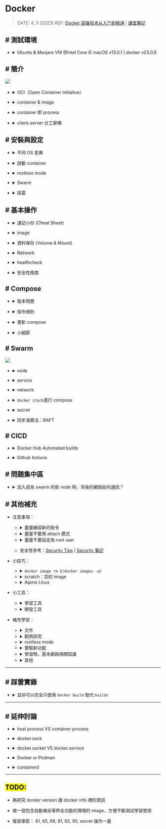##### <!-- 收起 -->

<!----------- ref start ----------->

[How do you attach and detach from Docker's process?]: https://stackoverflow.com/questions/19688314/how-do-you-attach-and-detach-from-dockers-process
[Security Tips]: https://www.prplbx.com/resources/blog/docker-part1/
[Security 筆記]: https://hackmd.io/@blueskyson/docker-security
[Vagrant/sample06-docker]: ../../Vagrant/src/code/sample06-docker/
[docker init]: https://docs.docker.com/reference/cli/docker/init/
[Docker Daemon 的 Unix Socket & TCP Socket]: https://dockertips.readthedocs.io/en/latest/docker-blog/docker-sock.html
[RedHat NAT Doc]: https://docs.redhat.com/en/documentation/Red_Hat_Enterprise_Linux/4/html/Security_Guide/s1-firewall-ipt-fwd.html#s1-firewall-ipt-fwd
[Docker: What's Under the Hood?]: https://www.codementor.io/blog/docker-technology-5x1kilcbow
[七天用 Go 寫個 docker]: https://zhuanlan.zhihu.com/p/113926966
[Github Actions Triggering by other repository]: https://github.com/orgs/community/discussions/26323#discussioncomment-3343871
[Docker Hub Automated builds]: https://docs.docker.com/docker-hub/builds/how-builds-work/
[Github Actions]: https://docs.github.com/en/actions
[compose file version]: https://docs.docker.com/compose/history/
[sysdig]: https://sysdig.com/
[CVE]: https://cve.mitre.org/
[Snyk]: https://snyk.io/
[Trivy]: https://github.com/aquasecurity/trivy#how-to-pronounce-the-name-trivy
[Remote Development]: https://code.visualstudio.com/docs/remote/remote-overview
[Docker Bench Security]: https://github.com/docker/docker-bench-security
[docker manifest]: https://docs.docker.com/engine/reference/commandline/manifest/
[Kubernetes 停止支持 Docker 了？]: https://youtu.be/VTFjIfOLP8c
[Don't Panic: Kubernetes and Docker]: https://kubernetes.io/blog/2020/12/02/dont-panic-kubernetes-and-docker/
[OCI]: https://opencontainers.org/
[Docker rootless mode]: https://docs.docker.com/engine/security/rootless/
[docker 容器技术从入门到精通]: https://www.udemy.com/course/docker-china/learn/lecture/27213604#overview
[課堂筆記]: https://dockertips.readthedocs.io/en/latest/
[setup docker on manjaro linux]: https://credibledev.com/setup-docker-on-manjaro-linux/
[host pid of a process running in a docker container]: https://www.baeldung.com/linux/docker-container-process-host-pid
[OrbStack (課推)]: https://orbstack.dev/
[minikube (宇推)]: https://dhwaneetbhatt.com/blog/run-docker-without-docker-desktop-on-macos
[掛載 docker.sock 的用意？]: https://ephrain.net/docker-%E6%8E%9B%E8%BC%89-var-run-docker-sock-%E7%9A%84%E7%94%A8%E6%84%8F%EF%BC%9F/
[Buildx]: https://docs.docker.com/build/architecture/
[How to remove intermediate images from a build after the build?]: https://stackoverflow.com/questions/50126741/how-to-remove-intermediate-images-from-a-build-after-the-build
[Dockerfile reference]: https://docs.docker.com/engine/reference/builder/
[Migrate to Compose V2]: https://docs.docker.com/compose/migrate/
[學習範本]: https://github.com/stars/ocup0311/lists/docker-%E7%AF%84%E4%BE%8B%E5%AD%B8%E7%BF%92
[RAFT]: http://thesecretlivesofdata.com/raft/
[Play with Docker]: https://labs.play-with-docker.com/
[鳥哥 iptables]: https://linux.vbird.org/linux_server/centos6/0250simple_firewall.php#netfilter
[初探 IPTABLES 流動之路 - 以 Docker 為範例]: https://www.hwchiu.com/docs/2020/iptables-1
[Docker - iptables 小知識]: https://www.gss.com.tw/blog/%E6%AF%8F%E6%97%A5%E5%B0%8F%E7%9F%A5%E8%AD%98-19-docker-%E7%B6%B2%E8%B7%AF%E7%AF%87-3-iptables
[Multi-platform 文件]: https://docs.docker.com/build/building/multi-platform/

<!------------ ref end ------------>

# Docker

> DATE: 4, 5 (2023)
> REF: [Docker 容器技术从入门到精通] | [課堂筆記]

## # 測試環境

- <details close>
  <summary>Ubuntu & Manjaro VM @Intel Core i5 macOS v13.0.1 | docker v23.0.6</summary>

  ![](../src/image/docker_version.png)

  </details>

## # 簡介

![](https://i.imgur.com/NQOoI0m.png)

<!-- OCI -->

- <details close>
  <summary>OCI（Open Container Initiative）</summary>

  - [OCI]

  - 由 Google、Docker、Red Hat 等聯合發起

  - 致力於容器技術的標準化

    - runtime spec

      - 規定容器的基本操作：下載鏡像，創建容器，啟動容器等

    - image spec

      - 主要定義鏡像的基本格式

  </details>

<!-- container & image -->

- <details close>
  <summary>container & image</summary>

  - container 可視為執行中的 image，其在 image layer 上加上`read-write`，形成 container layer

    ![](https://i.imgur.com/W85FYbx.png)

  - 執行中的 container 可以再輸出為 image，保留當下的狀態

  </details>

<!-- 「container 即 process」 -->

- <details close>
  <summary>container 即 process</summary>

  - 範例：

    - 啟動一個 nginx container 的步驟如下：
    - 由 containerd-shim 先產生一個 process，也就是建立一個 container (PID 18728)
    - 再從 18728 fork 出 nginx
    - `docker container exec -it` 出一個 shell (21030)，也是從 18728 fork 出來

    - EX.1

    ![](../src/image/container_is_process_EX1.png)

    - EX.2

    ![](../src/image/container_is_process_EX2.png)

  ![](https://i.imgur.com/w4w1YE2.png)

  </details>

<!-- client-server 分工架構 -->

- <details close>
  <summary>client-server 分工架構</summary>

  ![](../src/image/docker_client_server.png)

  </details>

## # 安裝與設定

<!-- 不同 OS 差異 -->

- <details close>
  <summary>不同 OS 差異</summary>

  - mac: Docker Desktop (不推)、[OrbStack (課推)]、[minikube (宇推)]
  - manjaro: [Setup Docker on Manjaro Linux]
  - ubuntua: 可以使用 `get-docker.sh`

  </details>

<!-- 啟動 container -->

- <details close>
  <summary>啟動 container</summary>

  <!-- `docker container run -dit -u $(id -u):$(id -g) --name [container_name] [image_name]` -->

  - <details close>
    <summary><code>docker container run -dit -u $(id -u):$(id -g) --name [container_name] [image_name]</code>></summary>

    - `-u $(id -u):$(id -g)`以設定使用 builder user 在 docker 中執行，未指定則為 root
    - container 裡的 root

      - 是另外建立可用來使用 container 內部的權限的 user。
      - 跟主機 root 為不同的 user
      - 但注意 mount 之後，內部 root 才能執行本機 root 權限的檔案

      ![](https://i.imgur.com/tOtQyfr.png)
      ![](https://i.imgur.com/x9fx0kd.png)

    </details>

  </details>

<!-- rootless mode -->

- <details close>
  <summary>rootless mode</summary>

  - [Docker rootless mode]
  - version 20.10 以上
  - 需設定 docker.sock 位置

    - rootless 是在個別 user 上運行 Docker Daemon
    - 需將 docker.sock 設定成使用個別 user 的 (同理可以設定成使用遠端的 sock，此時需要設定成 tcp sock)

    ```sh
    $ export DOCKER_HOST=unix:///run/user/1000/docker.sock
    ```

  </details>

<!-- Swarm -->

- <details close>
  <summary>Swarm</summary>

  - 環境搭建可使用 [Vagrant/sample06-docker]，啟動三台 VM 供學習
  - 必須開啟的 port: `TCP port2376`, `TCP port2377`, `TCP and UDP port7946`, `UDP port4789`

  </details>

<!-- 踩雷 -->

- <details close>
  <summary>踩雷</summary>

  <!-- 似乎是在同一台 mac 上啟動的兩台 linux VM 同時安裝時，其中一台出現此狀況，過一陣子後，再安裝就通過了 -->

  - <details close>
    <summary>似乎是在同一台 mac 上啟動的兩台 linux VM 同時安裝時，其中一台出現此狀況，過一陣子後，再安裝就通過了</summary>

    ```sh
    E: Could not get lock /var/lib/dpkg/lock-frontend. It is held by process 23606 (unattended-upgr)
    E: Unable to acquire the dpkg frontend lock (/var/lib/dpkg/lock-frontend), is another process using it?
    ```

    ![](https://i.imgur.com/iRHUQmp.jpg)

    </details>

  <!-- 執行 `sudo docker container run -it manjarolinux/base` -->

  - <details close>
    <summary>執行 <code>sudo docker container run -it manjarolinux/base</code></summary>

    - 出現錯誤：

      ```sh
      ERRO[0131] error waiting for container:

      docker: Post "http://%2Fvar%2Frun%2Fdocker.sock/v1.42/containers/6e0067bf32173e5e55907b38eaa071632453d45700ed46e8fffb121dcabd6242/start": dial unix /var/run/docker.sock: i/o timeout.
      ```

    - manjaro 的 terminal 卡住了，VM 整個黑頻無法排解
    - 目前只能以「還原」來解決
    - 後來將記憶體從 4GB 改為 8GB，就正常了（但不確定是否只是剛好，還是真的需要這麼高配置）

    </details>

  <!-- docker-buildx -->

  - <details close>
    <summary>docker-buildx</summary>

    - manjaro 需再自行下載 `sudo pacman -Sy docker-buildx`

    </details>

  - <details close>
    <summary>Migrate to Compose V2</summary>

    - REF: [Migrate to Compose V2]
    - ubuntu 下載最新 docker 時，已下載 V2
    - `sudo apt-get install docker-compose-plugin`
    - Compose V1 已經不維護了
    - 指令更改`docker-compose`-->`docker compose`

    </details>

  </details>

## # 基本操作

<!-- 速記小抄 (Cheat Sheet) -->

- <details close>
  <summary>速記小抄 (Cheat Sheet)</summary>

  ![docker_cheat_sheet.jpeg](../src/image/docker_cheat_sheet.jpeg)

  </details>

<!-- image -->

- <details close>
  <summary>image</summary>

  <!-- 建立 image 的各種方法 -->

  - <details close>
    <summary>建立 image 的各種方法</summary>

    ![](https://i.imgur.com/qDaMoxv.png)

    - Build、Commit --> Save、Push

    <!-- Registry -->

    - <details close>
      <summary>Registry</summary>

      - Docker Hub, Quay, Harbor..等等
      - `docker search <搜尋關鍵字>`：預設從 Docker Hub 上搜尋
      - `docker search quay.io/<搜尋關鍵字>`：指定 Registry

      ![](https://i.imgur.com/RkO4NVE.png)

      </details>

    <!-- docker image build -->

    - <details close>
      <summary><code>docker image build</code></summary>

      <!-- 延伸問題： -->

      - <details close>
        <summary>延伸問題：</summary>

        - Ｑ：dockerfile 裡面寫的某些 apt-get 是在什麼階段下載？包成 image 時、pull image 時、container run 時?

          - 在 build image 時，會將 apt-get 的東西存在 image 中
          - 用 Multi-stage builds，image 中只會保存最後一個 stage 內容

        - Ｑ：在 image build 時，會使用 cache，那麼其是以哪些內容來進行 hash？

          ![](https://i.imgur.com/Iedr5qv.png)

        - Ｑ：若環境一樣，dockerfile & 使用到的任何 file 都一樣，是否最後 build 出來的 image ID 也會一樣？

          - 測試：即便在同台機器，將前一次的 image、cache 全刪除後，再 build 一次，image ID 已經改變為不相同

          - 研究過程：

            ![](https://i.imgur.com/XE5fVgl.png)

            - 但我會疑惑的點是，因為我用 `docker container ls -a` 並沒查到 intermediate container ，所以我才以為他已經關掉了（當我 apt-get 失敗時，我是可以查到那個 intermediate container 的）

          - 結論：因為 intermediate container 的 container ID 也有 cache，所以 image ID 會不同

        </details>

      <!-- 範例研究： -->

      - <details close>
        <summary>範例研究：</summary>

        - `FROM ubuntu:20.04 RUN apt-get update..`，會啟動一個 ubuntu:20.04 的 container，在 container 中 run `apt-get`
        - 若沒有 ubuntu:20.04 的 image 則會自動 pull

        ```dockerfile
        # EX.
        FROM ubuntu:20.04
        RUN apt-get update && \
            DEBIAN_FRONTEND=noninteractive apt-get install --no-install-recommends -y python3.9 python3-pip python3.9-dev
        COPY hello.py /hello.py
        CMD ["python3", "/hello.py"]
        ```

        </details>

      </details>

    <!-- docker image push -->

    - <details close>
      <summary><code>docker image push</code></summary>

      - 預設不會自動將最新一次 push 同步更新到 latest，得另外 push 一個 latest 版本
      - 預設會直接用新的覆蓋掉 Registry 上舊的 image

      </details>

    <!-- docker container commit -->

    - <details close>
      <summary><code>docker container commit</code></summary>

      - 每次產生的 image ID 都不同
      - 開發中不常使用 `docker container commit`，推測只用在臨時測試與快速修補，最終還是會用 dockerfile 寫完整來使用

      </details>

    </details>

  <!-- image build -->

  - <details close>
    <summary>image build</summary>

    <!-- image build 的架構已更新 (改用 Buildx/BuildKit) -->

    - <details close>
      <summary>image build 的架構已更新 (改用 Buildx/BuildKit)</summary>

      <br>

      ![](https://i.imgur.com/ynEztD3.png)

      <br>

      - `Buildx` (client) + `BuildKit` (server)
      - `builders`: BuildKit 的 instance
      - [Buildx]

        - 包含 創建 ＆ 管理 builders 的公共建設(utilities)
        - manjaro 需再自行下載 `sudo pacman -Sy docker-buildx`

      <br>

      ![](https://i.imgur.com/TMYoF5C.png)

      <!-- 與舊版 build 比較 -->

      - <details close>
        <summary>與舊版 build 比較</summary>

        - cache

          - 舊：當下完全沒有在使用的話，會即刻刪除
          - 新：Least Recently Used（LRU），一段時間未使用才刪除

          ![](https://i.imgur.com/Jwg8EFU.png)

        - build context

          - 舊：會將整個 folder 打包
          - 新：只當需要時，buildkit 才向 buildx 請求

        - builder
          ![](https://i.imgur.com/xwlp8qf.png)

        - 是否還需要 `.dockerignore` ？

          - 疑惑：因為其作法改為當有需求時，buildkit 才會向 buildx 發送請求。而不像舊的方式會直接打包整個資料夾過去
          - 解答：需要，因為實際專案中會在 Dockerfile 直接 `COPY` 整個資料夾，資料夾內的一些內容會需要 ignore

        - 刪除 cache、builder

          - 手動刪除 cache、builder 請查 `docker buildx` & `docker builder`

        - 刪除 intermediate image/container

          - [How to remove intermediate images from a build after the build?]
          - 可事先以 LABEL 方式標註，來做刪除
          - 不知是否有方法可以，無需標註而一步刪除 intermediate 產物

        </details>

      <!-- Multi-platform images (buildx) -->

      - <details close>
        <summary>Multi-platform images (buildx)</summary>

        - 可以在一台電腦上，直接 build 各種硬體架構的 image
          (EX. 在 amd64 的主機上也可以 build 給 arm64 使用的 image)

        - 須先用 container 開一個 `docker-container` driver 的 builder

          - REF：[Multi-platform 文件]

          - 快速使用：`docker buildx create --use`

        - build 完後，並不會出現在 image ls 中，可加 `--push` 直接上傳

        ```sh
        # 建立 docker-container driver 的 builder 並切換過去使用
        $ docker buildx create --use

        # EX. build 出 linux/arm/v7,linux/arm64/v8,linux/amd64 三種架構的 image
        $ docker buildx build --push --platform linux/arm/v7,linux/arm64/v8,linux/amd64 -t <image_name> <folder_name>
        ```

        </details>

      </details>

    <!-- Dockerfile -->

    - <details close>
      <summary>Dockerfile</summary>

      - `FROM` 挑選原則：

        - 盡量官方、開源
        - 盡量精簡小巧 (常用 Alpine Linux，非常輕量的 Linux)
        - 固定版本

      - `RUN`

        - RUN 一次會產生一層 layer，因此盡量將指令集中在一個 RUN，縮小空間 (用 `&& \` 連)
        - 我認為應該只在以功能性或刻意分層時，才寫在不同 RUN（不知實作時是否會有這種需求？）
        - 一些中間過渡所需的軟體，可在使用完後刪除以節省空間（但須寫在同一 RUN 才有用）

      - `ADD` vs `COPY`

        - `ADD` 會自動解壓縮，`COPY` 不會
        - `ADD` 可以從 URL 加過來，`COPY` 只能複製本地檔案
        - `COPY` 會複製檔案權限， `ADD` 不會
        - 推薦：`COPY` 優先，因為功能單一且透明

      - `ARG` vs `ENV`

        - `ARG` 用在 build，`ENV` 會帶進 container

        <!-- 敏感訊息，建議用 secret 方式 -->

        - <details close>
          <summary>敏感訊息，建議用 secret 方式</summary>

          - 此方法會在 build 的過程中，短暫利用 mount 取得本機存放的 secret，因此在 image 中並不會保留
          - 步驟解析：

            - 以 `--mount=type=secret,id=my_secret` 告知要使用 secret
            - 默認會放在 container 的 /run/secrets/my_secret
            - 將 token 寫在 my_token 檔案中
            - 以 `--secret id=my_secret, src=my_token` 將 secret 帶入用來 build 的那個 container(EX. alpine) 中

            ```dockerfile
            FROM alpine
            RUN --mount=type=secret,id=my_secret git clone https://$(cat /run/secrets/my_secret)@github.com/...
            ```

            ```sh
            $ docker image build --secret id=my_secret, src=my_token .
            ```

          </details>

      - `ENTRYPOINT`＋`CMD`

        - 兩者都只有最後一個生效
        - 使用方式：`ENTRYPOINT` 為該指令的進入點，`CMD` 為 container run 的默認指令

        - 兩種格式：Shell & Exec

          - Shell:

            ```dockerfile
            CMD echo "hello world"
            ```

          - Exec: (推薦)

            ```dockerfile
            CMD ["echo", "hello world"]
            ```

      - `LABEL`

        - 只會標註在 metadata 中的資訊，而不會直接顯示在 image 上
        - EX. Name, Version, Description, Maintainer..etc
        - 許多 CI/CD 工具和容器編排系統 (EX. K8s) 都可以使用 LABEL 信息來進行管理和操作
        - EX. `docker images --filter "label=Name=ocup0311/hello"`

      - `USER`

        - 須先有 user 才能指定

      </details>

    <!-- Multi-stage builds -->

    - <details close>
      <summary>Multi-stage builds</summary>

      - 前面的過渡層不會保存在 image 中，可以大大降低 image 空間

      </details>

    </details>

  </details>

<!-- 資料保存 -->

- <details close>
  <summary>資料保存 (Volume & Mount)</summary>

  <!-- Data Volume vs. Bind Mount -->

  - <details close>
    <summary><code>Data Volume</code> vs. <code>Bind Mount</code></summary>

    <!-- Data Volume -->

    - <details close>
      <summary>Data Volume</summary>

      - 由 Docker 管理(/var/lib/docker/volumes/)
      - 推薦使用 Data Volume 來儲存資料

      </details>

    <!-- Bind Mount -->

    - <details close>
      <summary>Bind Mount</summary>

      - 自訂任意本機位置
      - 可以用在搭建特殊環境，以操作 host 的檔案

        - 如果 target (container 上) 不是空資料夾，則 container 中，該資料夾中原有的內容會被屏蔽
        - EX. 搭建 gcc 編譯環境，用來編譯 host 上的檔案
        - EX. 用 vscode 的 Dev Containers 套件，搭建專案開發環境，以 container 開啟 host 上的專案 folder

      </details>

      ![](https://i.imgur.com/DUZqsCY.png)

    </details>

  <!-- `--mount` VS `--volume` -->

  - <details close>
    <summary><code>--mount</code> VS <code>--volume</code></summary>

    - 幾乎是一樣的，兩者都可以指定成 `volume` 或 `bind mount`
    - `--mount` 是較新的語法，有針對某些部分做改變
    - 推薦使用 `--mount`，較易於理解

    </details>

  <!-- 其他 -->

  - <details close>
    <summary>其他</summary>

    <!-- 預設 container 內部儲存 -->

    - <details close>
      <summary>預設使用 container內部 儲存，而未設定 Volume 或 Mount</summary>

      - container stop，資料還在
      - container rm，資料不在

      </details>

    <!-- mac 存在 Docker Desktop VM -->

    - <details close>
      <summary>mac 存在 Docker Desktop VM</summary>

      ![](https://i.imgur.com/3hxwRmf.png)

      </details>

    - 連結後，檔案並非 host & container 兩個檔案同步，而是直接操作本機的一個檔案
    - 也可以直接在 container 刪除 host 的檔案

    - <mark>TODO:Q</mark> 所有方法都是，只有掛載？也就是只有在掛載的位置上有儲存資料？

      - 目前簡單測試 `sshfs` 方式也是只有設定為 volume 端有資料，若將那台 host 斷開連線，則其他 host 無法讀寫資料，且會卡住。

    </details>

  <!-- 總結＆推薦 -->

  - <details close>
    <summary>總結＆推薦</summary>

    - 沒作設定，`container rm` 後內部資料就消失
    - 純儲存，優先用 `Data Volume` (因為只掛到本機 /var/lib/docker/volumes/ 上)
    - 用於搭建開發環境，才用 `Bind Mount` 掛載到開發資料夾
    - 指令，用 `--mount` (因為書寫方式較易於理解)

    </details>

  </details>

<!-- Network -->

- <details close>
  <summary>Network</summary>

  <!-- bride -->

  - <details close>
    <summary>bride</summary>

    - Docker Daemon 自動創建一個 `bridge`(也就是 `docker0`)
    - 每開一個 container，docker0 就產生一個 `veth` 跟 container 對接
    - 往外部連接時，透過 `Nat` 轉成 host 的 ip

    ![](https://i.imgur.com/SpRh5lQ.png)

    - 手動建立的 bridge 有 DNS 功能，內建 (docker0) 的沒有

      - EX. `docker container exec -it box1 ping box2` 可用 box2 取代他的 ip

    </details>

  <!-- host -->

  - <details close>
    <summary>host</summary>

    - 直接建立在 host 上

    </details>

  <!-- none -->

  - <details close>
    <summary>none</summary>

    - 沒有與外部網路連接

    </details>

  <!-- Docker 所使用的 network 技術： -->

  - <details close>
    <summary>Docker 所使用的 network 技術：</summary>

    - 端口轉發（port forwarding），是靠 `iptables` 完成的
    - 不同的容器通過 `Network namespace` 進行了隔離
      （<mark>TODO:</mark> 沒模擬成功，尚未找出原因）

    </details>

  </details>

<!-- healthcheck -->

- <details close>
  <summary>healthcheck</summary>

  - 會偏好寫在 Dockerfile、run、docker-compose.yml 哪一層？

    <!-- 思考過程： -->

    - <details close>
      <summary>思考過程：</summary>

      - 我認為更喜歡寫在 Dockerfile，但現成 image 大部分沒寫 healthcheck
      - 也可能當要組成更健全的架構時，都會再另外寫一層 Dockerfile？
      - 寫在 Compose 中，可以搭配依賴做不同的檢查

      </details>

    <!-- 結論： -->

    - <details close>
      <summary>結論：</summary>

      - 將各自需要的固定一致的檢查寫在 Dockerfile
      - 將針對不同環境或需要依賴搭配的策略性檢查寫在 Compose

      </details>

  </details>

<!-- 安全性檢查 -->

- <details close>
  <summary>安全性檢查</summary>

  - REF：[Security Tips] | [Security 筆記]

  <!-- 檢查執行環境 -->

  - <details close>
    <summary>檢查執行環境</summary>

    </details>

  <!-- Docker 相關內容檢查 -->

  - <details close>
    <summary>Docker 相關檔案檢查</summary>

    - [Docker Bench Security]

      - 簡介：將其 clone 到本機，執行 `docker-bench-security.sh`，就會對本機上 docker 所有內容進行掃描 (image, container, compose..)

      - 範例畫面

        ![](../src/image/SAMPLE_docker_bench_security.png)

    </details>

  <!-- CVE：程式碼漏洞掃描 -->

  - <details close>
    <summary>CVE：程式碼漏洞掃描</summary>

    - [CVE] (Common Vulnerabilities and Exposures)

      - C(critical), H(high), M(medium), L(low)
      - 不存在沒有漏洞的程式，依照自己需求取捨

      <!-- 線上服務：Snyk -->

      - <details close>
        <summary>線上服務：Snyk</summary>

        - [Snyk]

        - 簡介：在 Snyk 網站上，選擇線上的 repo 讓他掃描整個 repo

        - 對開源專案免費，掃描私有專案需付費

        - 範例畫面

          ![](../src/image/SAMPLE_Snyk.png)

        </details>

      <!-- 本地軟體：Trivy -->

      - <details close>
        <summary>本地軟體：Trivy</summary>

        - [Trivy]

        - 簡介：下載到本機，用他的指令對本機 repo 掃描

        - 範例畫面

          ![](../src/image/SAMPLE_Trivy.png)

        </details>

    </details>

  <!-- runtime 動態監控 -->

  - <details close>
    <summary>runtime 動態監控</summary>

    - [sysdig]：付費

      - 很完整的付費檢查軟體，功能不只 runtime 部分

    </details>

  </details>

## # Compose

<!-- 版本問題 -->

- <details close>
  <summary>版本問題</summary>

  - `compose file` 跟 `docker compose CLI` 的 version 是指兩件事
  - Compose V2 已經合併 compose file 版本，所以 .yml 中不用再定義版本 ([compose file version])

  </details>

<!-- 指令規則 -->

- <details close>
  <summary>指令規則</summary>

  - 先 Options 後 Commands

    ```sh
    # EX. 先 -f 後 ps
    $ docker compose -f /folder/docker-compose.yml ps
    ```

  - 進行背景執行 `-d`

    ```sh
    # 需注意 -d 是 up 的 Options，所以須加在 up 之後
    $ docker compose -f /folder/docker-compose.yml up -d
    ```

  - 將 `up` 前面的所有 Options 整個想像成一包 compose name，接下來的所有操作，都需要先輸入那整串之後，再使用 Commands

    ```sh
    # EX. 以此 up 的 compose
    $ docker compose -f /folder/docker-compose.yml up -d
    # 使用 stop 時，需如下指令
    $ docker compose -f /folder/docker-compose.yml stop
    ```

  </details>

<!-- 更新 compose -->

- <details close>
  <summary>更新 compose</summary>

  - 修改已經 up 的 compose，可以不先停止，直接再下一次 `up` 指令更新。但一些特殊變化需再加上 Options 來處理
    (`docker compose up --help`查看 Options)

    ```sh
    # EX. 有需要重新 build，則需加上 --build，會自動檢查是否有需要更新 build 的需求
    $ docker compose up -d --build
    ```

  - 常用更新指令：
    - `--remove-orphans`：有移除 service 時
    - `--build`：有更改 dockerfile 時
    - `restart`：有更改 volume 時

  </details>

<!-- 小細節 -->

- <details close>
  <summary>小細節</summary>

  <!-- env -->

  - <details close>
    <summary>env</summary>

    - 環境變數默認使用`.env`檔案，並在`.yml`中以 `${ENV_NAME}` 方式來使用

    </details>

  <!-- network -->

  - <details close>
    <summary>network</summary>

    - 默認自動建立一個 network 把所有 service 連起來
    - docker compose 會將 service name 也寫進 DNS

    </details>

  <!-- scale -->

  - <details close>
    <summary>scale</summary>

    - `--scale flask=3` 是指總共 3 個，而不是再增加 3 個
    - 自動做了 load balance (隨機分配)

    </details>

  <!-- depends_on -->

  - <details close>
    <summary><code>depends_on</code></summary>

    - 等待以下 service 啟動，才進行啟動此 service
    - 也可設定依賴在該 service 的 condition
      (EX. 處在 healthy)
    - 不會追蹤狀態，只在 run 時做依賴
      (EX. 若啟動後，被依賴的 service 轉為 unhealthy，依賴的 service 並不會動態調整)

    </details>

  </details>

## # Swarm

![](https://i.imgur.com/E1HMtwk.png)

<!-- node -->

- <details close>
  <summary>node</summary>

  - 預設 manager 本身也可當作一個 worker 使用
  - `docker swarm init` 之後，會得到加入該 swarm 的 token
  - 可透過 `docker swarm join-token <manager/worker>` 來查詢加入新 manager/worker 的 token

  </details>

<!-- service -->

- <details close>
  <summary>service</summary>

  - `docker service create` 來建立 service
  - 一個 service 可包括多個 replica (container)
  - 某個 replica 的 container exit，會自動補開 container
  - swarm 會自行判斷在比較不忙碌的 worker 上，開 container
  - 各種 ID 關係

    - `docker service ls` 中，service id
    - `docker service ps` 中，task id
      ![](https://i.imgur.com/twe5WkU.png)
    - `docker container ls`中，container id
      ![](https://i.imgur.com/p6gGjcO.png)

  </details>

<!-- network -->

- <details close>
  <summary>network</summary>

  ![](https://i.imgur.com/P8DiltT.jpg)

  - 當加入新 node 後，會同步在該 node 上建立所有的 overlay network

  <!-- overlay -->

  - <details close>
    <summary><code>overlay</code></summary>

    - 稱為「東西走向」

    - 用在 node 之間的內部網路連接

    - 使用 VXLAN + UDP 來實現

    - 使用 VIP (virtual ip) 進行 service 內部 load balance

      - 當有 service 的 container 使用到 overlay 時，會自動建立一個用來 load balance 的空間，在其中建立 VIP
      - 用來在 service 的 replica 間進行 load balance
      - 一個 service 對應一個 VIP，每個 VIP 透過 iptables + ipvs 轉發給多個 replica
      - EX. 圖中 lb-mylay：每個有用到 mylay overlay 的 worker，會自動建立一個 container 名為 lb-mylay

        ![](https://i.imgur.com/aDeJkna.png)

    - 研究方法：

      - 可在本機用 `sudo tcpdump -i enp0s8 port 4789` 捕抓 VXLAN 封包，以進行測試
        - enp0s8 是對外接口
        - port 4789 為 VXLAN

    </details>

  <!-- docker_gwbridge -->

  - <details close>
    <summary><code>docker_gwbridge</code> (gate way bridge)</summary>

    - 稱為「南北走向」

    - 對外部的網路連接

    </details>

  <!-- ingress -->

  - <details close>
    <summary><code>ingress</code></summary>

    ![](https://i.imgur.com/b9uL3ua.png)

    - 也屬於 overlay，提供給「外部訪問內部」使用
    - 從外部進來的封包會透過 `ingress overlay` 進行轉發
    - 其中的 Load Balance 屬於
      - stateless (EX. 無法將同一個 user 都導向同一個 node)
      - Layer 3(TCP)，而非 Layer 4(DNS)
      - 解法：可另外配置 Nginx 或 HAProxy LB proxy 等來達到目的

    <!-- 步驟： -->

    - <details close>
      <summary>步驟：</summary>

      - 使用 -p 5566:80 轉 port，iptables 中的 `DOCKER-INGRESS` chain 會將 local 的 port 5566 轉發到 `docker_gwbridge` 的 port 5566
      - 透過 `ingress-sbox` 連接 `ingress overlay` & `docker_gwbridge`
      - 從`docker_gwbridge` port 5566 進來的會被做一個 MARK
      - 被 MARK 的內容會被 ipvs 進行隨機 load blance 通過 ingress overlay 傳到各個 replica

      </details>

    <!-- 研究方法： -->

    - <details close>
      <summary>研究方法：</summary>

      - `sudo iptables -vnL -t nat`

        - 用於列出 NAT 表格中的規則，並提供詳細的封包和字節計數信息。這對於了解網絡地址轉換規則的配置和效果非常有用。

      - iptables

        - [Docker - iptables 小知識]

        - 可以看到有一條 Chain `DOCKER-INGRESS` 做了 `tcp dpt:8080 to:172.27.0.2:8080`，也就是將 local 的 8080 轉到 `docker_gwbridge` 的 8080

      - `docker run -it --rm -v /var/run/docker/netns:/netns --privileged=true nicolaka/netshoot nsenter --net=/netns/ingress_sbox `

        - 利用 mount 到本機 docker 的命名空間中，開一個 container 來研究 ingress-sbox 內部運作方式
        - `iptables -vnL -t mangle` 查到從`docker_gwbridge`該 port 進來的會被做一個 MARK：`tcp dpt:8080 MARK set 0x102`

        - 使用 `ipvsadm` 可以看到 `MARK set 0x102` 的內容會被進行隨機 load blance 到各個 replica

      - ipvs

        ![](https://i.imgur.com/PJmPUy4.png)

        - 用來實現 load blance (stateless 分配)
        - `ipvsadm`

      </details>

    </details>

  </details>

<!-- docker stack -->

- <details close>
  <summary><code>docker stack</code>進行 compose</summary>

  - swarm 的 compose
  - 一樣需下載 docker compose，使用 .yml
  - 需使用已經 build 好的 image。這設計是為了避免在部署過程中因為構建失敗而中斷部署

  </details>

<!-- secret -->

- <details close>
  <summary>secret</summary>

  <!-- 建立方式： -->

  - <details close>
    <summary>建立方式：</summary>

    - 明文寫入

      - EX. `echo 123 | docker secret create my_pass -`
      - 末端的 `-` 代表 stdin

    - 使用檔案

      - EX. `docker secret create my_pass my_pass.txt`

    - 在 compose 中設定

      ```yml
      secrets:
        my_pass:
          file: my_pass.txt
      ```

    </details>

  - `docker secret inspect` 只會看到其資訊，不會顯示 secret 本身
  - secret 會被放進 container 中 `/run/secrets/`
  - 約定俗成以 env 存 secret 的 filename，如：
    `-e MY_PASSWORD_FILE=/run/secrets/my_pass`

  <!-- 一般步驟： -->

  - <details close>
    <summary>一般步驟：</summary>

    - 建立 secret
    - 以`--secret MYSECRET`使 container 帶入
    - 約定俗成以 env 設定 secret 的 file

    </details>

  </details>

<!-- 同步演算法：RAFT -->

- <details close>
  <summary>同步演算法：RAFT</summary>

  - [RAFT] 共識算法，用於分佈式系統中的一致性協議

  - 三個角色：Leader、Candidate、Follower

  <!-- 總結兩個關鍵 -->

  - <details close>
    <summary>總結兩個關鍵</summary>

    - timeout 為隨機 150 ~ 300 ms，可以形成時間差
    - 有 term 大小之分，可以確定誰才是最新的 Leader

    </details>

  <!-- 簡述過程 -->

  - <details close>
    <summary>簡述過程</summary>

    - Log Replication
      - 透過心跳傳遞同步
      - Leader 先將更新內容放進 log，收到多數 Follower 也存好 log，才會正式更新資料，並回傳 client
    - Leader Election
      - 隨機 150~300 ms 沒收到心跳，就會成為 Candidate，投給自己並叫別人投你，該 term 中還沒投票的就會投給你
      - 收到多數票就成為 Leader，開始收發心跳
    - 遇到 Partition (網路被分開)
      - 當 Partition 被修復，看到更高的 term 的 Leader，較小的 term Leader 會自己下台
      - small term node 都會 roll back 到最後一次 commit，再跟新 Leader 同步

    </details>

  </details>

## # CICD

<!-- Docker Hub Automated builds -->

- <details close>
  <summary>Docker Hub Automated builds</summary>

  - [Docker Hub Automated builds]：已改為收費

  </details>

<!-- Github Actions -->

- <details close>
  <summary>Github Actions</summary>

  - [Github Actions]
  - [Github Actions Triggering by other repository]

  <!-- default -->

  - <details close>
    <summary>default</summary>

    - 默認慣例 `.yml` 會放在 `.github/workflows/`

    </details>

  <!-- 以事件來驅動 action -->

  - <details close>
    <summary>以事件來驅動 action</summary>

    - EX. 可設定在 `git push` 或 `pull request` ..等之後觸發 workflow

    </details>

  <!-- 名詞 -->

  - <details close>
    <summary>名詞</summary>

    <!-- job -->

    - <details close>
      <summary><code>job</code></summary>

      - A set of steps in a workflow that execute on the same runner
      - 數個 job 可以並行，也可設定成依賴

      </details>

    <!-- runner -->

    - <details close>
      <summary><code>runner</code></summary>

      - A server that runs your workflows when triggered
      - 可設定要在什麼虛擬環境中執行

      </details>

    <!-- step -->

    - <details close>
      <summary><code>step</code></summary>

      - `run:` shell script 或 `uses:` action
      - 必須一步接著一步來

      </details>

    ![](../src/image/GPT_Github_Actions.png)

    </details>

  <!-- 其他 -->

  - <details close>
    <summary>其他</summary>

    - 修改 workflow name 之後，所有包括已結束的 action，其 workflow name 的顯示都會改變

    - `.yml` 裡的 shell script 會自動將換行接起來，不需 `\`，也可以使用 `run: |`

      ```yml
      # 第一種
      run:
        echo "1" &&
        echo "2"

      # 第二種
      run: |
        echo "1"
        echo "2"
      ```

    - Github 的 Marketplace 中，有提供開源的 Action，可直接以 `uses:` 來使用

    - multi-platform build 可以無需額外使用 QEMU (但其中三個有 Error：linux/mips64,linux/mips64le,linux/riscv64)，QEMU 支援的 platform 還是比較多的

    - 可以設定 step id，就可以用 `${{ steps.<step_id>.outputs.<property> }}` 來取得該 step 中的輸出

    - <mark>TODO:Q</mark> 不知為何 .yml 中只設定 build & push，但是 docker hub 上的下載數也有增加

    </details>

  ![](../src/image/github_action1.webp)
  ![](../src/image/github_action2.webp)

  </details>

## # 問題集中區

<!-- 加入成為 swarm 的新 node 時，背後的網路如何通訊？ -->

- <details close>
  <summary>加入成為 swarm 的新 node 時，背後的網路如何通訊？</summary>

  - <mark>TODO:Q</mark> 使用 `docker swarm join --token <TOKEN> <IP>:<PORT>` 在新主機加入成為 swarm 的新 node 時，背後的網路如何通訊？使用廣播？

  </details>

## # 其他補充

<!-- 注意事項 -->

- 注意事項：

  <!-- 盡量練習新的指令 -->

  - <details close>
    <summary>盡量練習新的指令</summary>

    - 以後版本若要完全捨棄舊版指令時，才不用改一堆腳本
    - EX.`docker container run`取代`docker run`
    - EX.`docker container rm`取代`docker rm`
    - EX.`docker container stop`取代`docker stop`
    - EX.`docker container ls`取代`docker ps`

    </details>

  <!-- 盡量不要用 attach 模式 -->

  - <details close>
    <summary>盡量不要用 attach 模式</summary>

    - 取代方式：使用`-d`detach 模式、`logs`輸出、`exec`開`shell`輸入

      ```shell
      # EX.
      $ docker container run -d image_name
      $ docker container logs container_name
      $ docker container exec -it container_name shell_name
      ```

    - attach 很難關掉：有些情況`ctr+p ctr+q`沒作用，`ctr`+`c`之後又會把 container stop

    - 使用 exec 開 shell 輸入，才不會影響到 container 原本的運作 (EX. 使用 exit 時，只是關閉該 shell)

    <!-- docker container attach --sig-proxy=false -->

    - <details close>
      <summary><code>docker container attach --sig-proxy=false</code></summary>

      - 也可以設定不傳 signal 給 container
      - [How do you attach and detach from Docker's process?]

      </details>

    <!-- `ctr`+`c` 相關討論 -->

    - <details close>
      <summary><code>ctr</code>+<code>c</code> 相關討論</summary>

      - 在 container 的 terminal 中，ctr+c 無法退出 container

        - 因為那個是在 shell 裡頭，ctr+c 無法退出 shell
        - 而在 nginx 中，是用 ctr+c 結束他的 entrypoint

      - 再研究 windows 的 container 中的 ctr+c 為何不會傳給下一層

      </details>

    </details>

  <!-- 盡量不要設定為 root user -->

  - <details close>
    <summary>盡量不要設定為 root user</summary>

    <!-- 風險：`container root` 搭配 `Volume` 就可以擁有 `本機 root` 權限 -->

    - <details close>
      <summary>風險：<code>container root</code> 搭配 <code>mount</code> 就可以擁有 <code>本機 root</code> 權限</summary>

      - 因為 docker demaen 是 root 在運行
      - 但應該得用 `rootless` 才能真正解決，但將 container 內部設成其他 user 能有雙重保險 (避免自己犯錯)

      ![提問：root in container](../src/image/root_in_container.png)

      </details>

    <!-- 設定方式： -->

    - <details close>
      <summary>設定方式：</summary>

      - 可在 dockerfile、container run 中設定
      - 設定內部 user UID 時，也要符合外部的 user

      </details>

    </details>

  - 安全性參考：[Security Tips] | [Security 筆記]

<!-- 小技巧 -->

- 小技巧：

  <!-- docker image rm $(docker images -q) -->

  - <details close>
    <summary><code>docker image rm $(docker images -q)</code></summary>

    </details>

  <!-- scratch：空的 image -->

  - <details close>
    <summary>scratch：空的 image</summary>

    - 不能 `pull`，可用在搭建 base image 時，由 `FROM scratch` 開始

    </details>

  <!-- Alpine Linux -->

  - <details close>
    <summary>Alpine Linux</summary>

    - 非常輕量的 Linux
    - 常用 Alpine Linux 來當 container 的底層

    </details>

<!-- 小工具 -->

- 小工具：

  <!-- 學習工具 -->

  - <details close>
    <summary>學習工具</summary>

    - [Play with Docker]：UI 操作，快速模擬 docker

    </details>

  <!-- 開發工具 -->

  - <details close>
    <summary>開發工具</summary>

    - [Remote Development]

      - <mark>TODO:</mark> 找時間將此 vscode 套件融入開發使用
      - 使用 docker 建立開發環境，來開發遠端的檔案
      - [參考這節課 6:00](https://www.udemy.com/course/docker-china/learn/lecture/27236572)

    - [Docker Bench Security]

      - 安全性檢查
      - 藉由訪問整個主機中的 docker 的相關檔案，來協助檢查使用 docker 執行環境
      - 須先啟動 container 再進行檢查
      - 並非只檢查個別專案的檔案

      ![](../src/image/GPT_docker_bench_security.png)

    </details>

<!-- 補充學習 -->

- 補充學習：

  <!-- 文件 -->

  - <details close>
    <summary>文件</summary>

    - [Dockerfile reference]

    </details>

  <!-- 範例研究 -->

  - <details close>
    <summary>範例研究</summary>

    - [學習範本]
    - `--restart unless-stopped`
      - 除非手動停止，否則重啟

    </details>

  <!-- rootless mode -->

  - <details close>
    <summary>rootless mode</summary>

    - [Docker rootless mode]
    - version 20.10 以上

    </details>

  <!-- 實驗新功能 -->

  - <details close>
    <summary>實驗新功能</summary>

    - [docker manifest]：可用來查詢 docker hub 上 image 詳細資訊..等等

    - [docker init]：有一些常用專案類型的初始化模板可用

    </details>

  <!-- 學習時，基本網路相關知識 -->

  - <details close>
    <summary>學習時，基本網路相關知識</summary>

    - 基本網路知識

      <!-- NAT -->

      - <details close>
        <summary>NAT</summary>

        - [RedHat NAT Doc]

        </details>

      <!-- iptables -->

      - <details close>
        <summary>iptables</summary>

        - [鳥哥 iptables]

          ![](https://i.imgur.com/ay4aLYh.png)

        - [初探 IPTABLES 流動之路 - 以 Docker 為範例]

          ![](https://i.imgur.com/VxV7WRK.png)

        </details>

    - 常用網路指令

      <!-- `ping`, `ip a`, `curl`, `dig` -->

      - <details close>
        <summary><code>ping</code>, <code>ip a</code>, <code>curl</code>, <code>dig</code></summary>

        </details>

      <!-- iptables -->

      - <details close>
        <summary><code>iptables</code></summary>

        - 查看 iptable 轉發規則
        - `sudo iptables --list -t nat`
        - `sudo iptables -t nat -nvxL`
        - `sudo iptables -vnL -t nat`

        </details>

      <!-- ip route -->

      - <details close>
        <summary><code>ip route</code></summary>

        - 查看路由規則
        - 範例

          - 查看順序為 `10.0.1.0/24` --> `172.18.0.0/16` --> `default`

          ```sh
          $ ip route
          default via 172.18.0.1 dev eth1
          10.0.1.0/24 dev eth0 scope link  src 10.0.1.12
          172.18.0.0/16 dev eth1 scope link  src 172.18.0.4
          ```

        </details>

      <!-- brctl -->

      - <details close>
        <summary><code>brctl</code></summary>

        - 可以查看 bridge 相關訊息
        - `brctl show`

        </details>

      <!-- `tracepath` (`traceroute`, windows:`TRACERT.EXE`) -->

      - <details close>
        <summary><code>tracepath</code> (<code>traceroute</code>, windows: <code>TRACERT.EXE</code>)</summary>

        - 路徑探測追蹤
        - `tracepath google.com`

        </details>

      <!-- telnet -->

      - <details close>
        <summary><code>telnet</code></summary>

        - 測試 port 的連通性、是否可達
        - `telnet google.com 80`

        </details>

      <!-- ipvsadm -->

      - <details close>
        <summary><code>ipvsadm</code></summary>

        - 查看 ipvs 設定了哪些規則

        </details>

    - 相關檔案位置

      <!-- /etc/resolv.conf -->

      - <details close>
        <summary><code>/etc/resolv.conf</code></summary>

        - 存放 DNS Server 的 ip (nameserver)

        - 指令查看方式

          - ubuntu: `systemd-resolve --status`
          - mac: `scutil --dns`

        </details>

    </details>

  <!-- 其他 -->

  - <details close>
    <summary>其他</summary>

    - [Docker: What's Under the Hood?]
    - [七天用 Go 寫個 docker]
    - [docker 原始碼？](https://github.com/moby/moby)

      - https://stackoverflow.com/questions/22272401/what-does-it-mean-to-attach-a-tty-std-in-out-to-dockers-or-lxc

    </details>

---

## # 踩雷實錄

<!-- 並非可以完全只使用 docker build -->

- <details close>
  <summary>並非可以完全只使用 <code>docker build</code> 取代 <code>buildx</code></summary>

  - [Buildx] 文件中提到，新版本中 `docker build` 會默認使用 `Buildx`
  - 事實上使用 `docker build` 確實是使用 `Buildx` 來進行 biuld 的行為
  - 但是並非可以完全使用 `docker build` 來代替 `docker buildx build` ！！
  - 例如使用 `--platform` 時，只能以 `docker buildx build` 來執行

  </details>

---

## # 延伸討論

<!-- host process VS container process -->

- <details close>
  <summary>host process VS container process</summary>

  - [Host PID of a Process Running in a Docker Container]
    解釋 host process VS container process
  - <mark>TODO:</mark> 照著範例走一次

  </details>

<!-- docker.sock -->

- <details close>
  <summary>docker.sock</summary>

  > [掛載 docker.sock 的用意？] | [Docker Daemon 的 Unix Socket & TCP Socket]

  - <mark>TODO:</mark> 研究哪些情況該用與不用 `docker.sock`
  - <mark>TODO:</mark> 更深入研究 `docker.sock` ＆ `Docker daemon`

  </details>

<!-- docker.socket 跟 docker.service 的關係 -->

- <details close>
  <summary>docker.socket VS docker.service</summary>

  - <mark>TODO:</mark> 研究 docker.socket 跟 docker.service 的關係

  ![](https://i.imgur.com/aaOKVwD.png)

  </details>

<!-- Docker or Podman -->

- <details close>
  <summary>Docker or Podman</summary>

  - REF：

    - [Don't Panic: Kubernetes and Docker]
    - [Kubernetes 停止支持 Docker 了？]

  - 摘要：

    - CRI (container runtime interface)

      - (2020) 支持 CRI 的 container runtime 只有 `containerd` 跟 `cri-o`

    - k8s kubelet CRI 演進

      ![](../src/image/kubelet_CRI.png)

    - k8s 不維護 `dockershim`，dockershim 是 kubelet 與 docker 的 CRI 接口

  </details>

<!-- containerd -->

- <details close>
  <summary>containerd</summary>

  - 一個開源的 container runtime
  - docker 即是使用 containerd

  ![](../src/image/GPT_containerd.png)

  </details>

---

## <mark>TODO:</mark>

- 再研究 docker version 跟 docker info 裡的資訊

- 做一個包含自動補全等齊全功能的環境的 image，方便不斷測試學習使用

- 複習章節： 61, 65, 68, 91, 92, 95, secret 操作一遍
